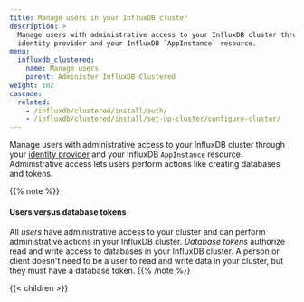 ```yaml
---
title: Manage users in your InfluxDB cluster
description: >
  Manage users with administrative access to your InfluxDB cluster through your
  identity provider and your InfluxDB `AppInstance` resource.
menu:
  influxdb_clustered:
    name: Manage users
    parent: Administer InfluxDB Clustered
weight: 102
cascade:
  related:
    - /influxdb/clustered/install/auth/
    - /influxdb/clustered/install/set-up-cluster/configure-cluster/
---
```


Manage users with administrative access to your InfluxDB cluster through your
[identity provider](/influxdb/clustered/install/auth/) and your InfluxDB
`AppInstance` resource. Administrative access lets users perform actions like
creating databases and tokens.

{{% note %}}
#### Users versus database tokens

All _users_ have administrative access to your cluster and can perform
administrative actions in your InfluxDB cluster.
_Database tokens_ authorize read and write access to databases in your InfluxDB
cluster. A person or client doesn't need to be a user to read and write data in your cluster,
but they must have a database token.
{{% /note %}}

{{< children >}}
